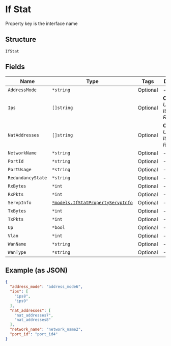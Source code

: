 
# If Stat

Property key is the interface name

## Structure

`IfStat`

## Fields

| Name | Type | Tags | Description |
|  --- | --- | --- | --- |
| `AddressMode` | `*string` | Optional | - |
| `Ips` | `[]string` | Optional | **Constraints**: *Unique Items Required* |
| `NatAddresses` | `[]string` | Optional | **Constraints**: *Unique Items Required* |
| `NetworkName` | `*string` | Optional | - |
| `PortId` | `*string` | Optional | - |
| `PortUsage` | `*string` | Optional | - |
| `RedundancyState` | `*string` | Optional | - |
| `RxBytes` | `*int` | Optional | - |
| `RxPkts` | `*int` | Optional | - |
| `ServpInfo` | [`*models.IfStatPropertyServpInfo`](../../doc/models/if-stat-property-servp-info.md) | Optional | - |
| `TxBytes` | `*int` | Optional | - |
| `TxPkts` | `*int` | Optional | - |
| `Up` | `*bool` | Optional | - |
| `Vlan` | `*int` | Optional | - |
| `WanName` | `*string` | Optional | - |
| `WanType` | `*string` | Optional | - |

## Example (as JSON)

```json
{
  "address_mode": "address_mode6",
  "ips": [
    "ips8",
    "ips9"
  ],
  "nat_addresses": [
    "nat_addresses7",
    "nat_addresses8"
  ],
  "network_name": "network_name2",
  "port_id": "port_id4"
}
```

